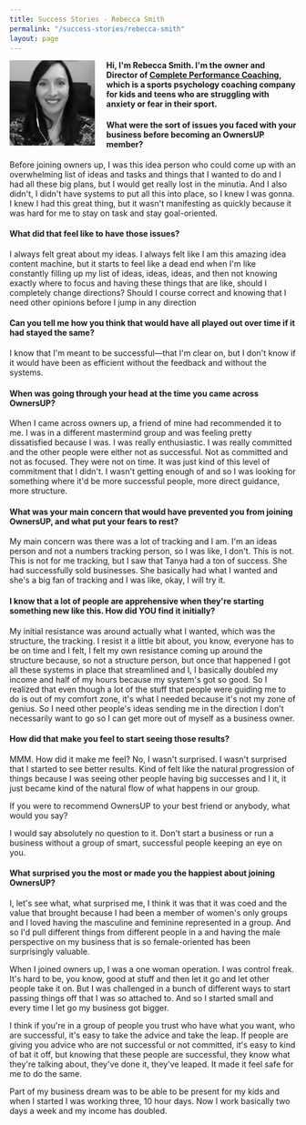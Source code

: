 ```yaml
---
title: Success Stories - Rebecca Smith
permalink: "/success-stories/rebecca-smith"
layout: page
---
```

__<img src="/images/success-stories-rebecca-smith.jpg" style="float:left;padding-right:20px;" />Hi, I'm Rebecca Smith. I'm the owner and Director of [Complete Performance Coaching](https://completeperformancecoaching.com), which is a sports psychology coaching company for kids and teens who are struggling with anxiety or fear in their sport.__

#### What were the sort of issues you faced with your business before becoming an OwnersUP member?

Before joining owners up, I was this idea person who could come up with an overwhelming list of ideas and tasks and things that I wanted to do and I had all these big plans, but I would get really lost in the minutia. And I also didn't, I didn't have systems to put all this into place, so I knew I was gonna. I knew I had this great thing, but it wasn't manifesting as quickly because it was hard for me to stay on task and stay goal-oriented.

#### What did that feel like to have those issues?

I always felt great about my ideas. I always felt like I am this amazing idea content machine, but it starts to feel like a dead end when I'm like constantly filling up my list of ideas, ideas, ideas, and then not knowing exactly where to focus and having these things that are like, should I completely change directions? Should I course correct and knowing that I need other opinions before I jump in any direction

#### Can you tell me how you think that would have all played out over time if it had stayed the same?

I know that I'm meant to be successful—that I'm clear on, but I don't know if it would have been as efficient without the feedback and without the systems. 

#### When was going through your head at the time you came across OwnersUP?

When I came across owners up, a friend of mine had recommended it to me. I was in a different mastermind group and was feeling pretty dissatisfied because I was. I was really enthusiastic. I was really committed and the other people were either not as successful. Not as committed and not as focused. They were not on time. It was just kind of this level of commitment that I didn't. I wasn't getting enough of and so I was looking for something where it'd be more successful people, more direct guidance, more structure.

#### What was your main concern that would have prevented you from joining OwnersUP, and what put your fears to rest?

My main concern was there was a lot of tracking and I am. I'm an ideas person and not a numbers tracking person, so I was like, I don't. This is not. This is not for me tracking, but I saw that Tanya had a ton of success. She had successfully sold businesses. She basically had what I wanted and she's a big fan of tracking and I was like, okay, I will try it.

#### I know that a lot of people are apprehensive when they're starting something new like this. How did YOU find it initially?

My initial resistance was around actually what I wanted, which was the structure, the tracking. I resist it a little bit about, you know, everyone has to be on time and I felt, I felt my own resistance coming up around the structure because, so not a structure person, but once that happened I got all these systems in place that streamlined and I, I basically doubled my income and half of my hours because my system's got so good. So I realized that even though a lot of the stuff that people were guiding me to do is out of my comfort zone, it's what I needed because it's not my zone of genius. So I need other people's ideas sending me in the direction I don't necessarily want to go so I can get more out of myself as a business owner.

#### How did that make you feel to start seeing those results?

MMM. How did it make me feel? No, I wasn't surprised. I wasn't surprised that I started to see better results. Kind of felt like the natural progression of things because I was seeing other people having big successes and I it, it just became kind of the natural flow of what happens in our group.

If you were to recommend OwnersUP to your best friend or anybody, what would you say?

I would say absolutely no question to it. Don't start a business or run a business without a group of smart, successful people keeping an eye on you.

#### What surprised you the most or made you the happiest about joining OwnersUP?

I, let's see what, what surprised me, I think it was that it was coed and the value that brought because I had been a member of women's only groups and I loved having the masculine and feminine represented in a group. And so I'd pull different things from different people in a and having the male perspective on my business that is so female-oriented has been surprisingly valuable.

When I joined owners up, I was a one woman operation. I was control freak. It's hard to be, you know, good at stuff and then let it go and let other people take it on. But I was challenged in a bunch of different ways to start passing things off that I was so attached to. And so I started small and every time I let go my business got bigger. 

I think if you're in a group of people you trust who have what you want, who are successful, it's easy to take the advice and take the leap. If people are giving you advice who are not successful or not committed, it's easy to kind of bat it off, but knowing that these people are successful, they know what they're talking about, they've done it, they've leaped. It made it feel safe for me to do the same.

Part of my business dream was to be able to be present for my kids and when I started I was working three, 10 hour days. Now I work basically two days a week and my income has doubled.